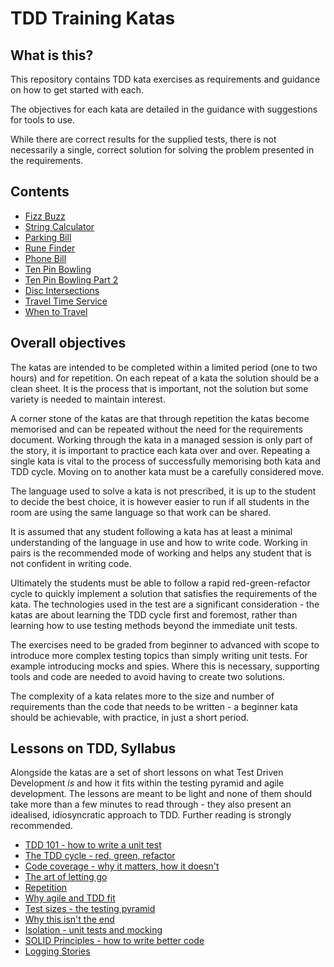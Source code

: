 # TDD Training Katas

## What is this?
This repository contains TDD kata exercises as requirements and guidance on
how to get started with each.

The objectives for each kata are detailed in the guidance with suggestions for
tools to use.

While there are correct results for the supplied tests, there is not necessarily
a single, correct solution for solving the problem presented in the requirements.

## Contents
* [Fizz Buzz](./katas/FizzBuzz/README.md)
* [String Calculator](./katas/StringCalculator/README.md)
* [Parking Bill](./katas/ParkingBill/README.md)
* [Rune Finder](./katas/RuneFinder/README.md)
* [Phone Bill](./katas/PhoneBill/README.md)
* [Ten Pin Bowling](./katas/TenPinBowling/README.md)
* [Ten Pin Bowling Part 2](./katas/TenPinBowlingPartTwo/README.md)
* [Disc Intersections](./katas/DiscIntersections/README.md)
* [Travel Time Service](./katas/TravelTimeCalculator/README.md)
* [When to Travel](./katas/WhenToTravel/README.md)

## Overall objectives

The katas are intended to be completed within a limited period (one to two hours) and for repetition. On each repeat of
a kata the solution should be a clean sheet. It is the process that is important, not the solution but some variety is
needed to maintain interest.

A corner stone of the katas are that through repetition the katas become memorised and can be repeated without the need
for the requirements document. Working through the kata in a managed session is only part of the story, it is important
to practice each kata over and over. Repeating a single kata is vital to the process of successfully memorising both
kata and TDD cycle. Moving on to another kata must be a carefully considered move.

The language used to solve a kata is not prescribed, it is up to the student to decide the best choice, it is however
easier to run if all students in the room are using the same language so that work can be shared.

It is assumed that any student following a kata has at least a minimal understanding of the language in use and how to
write code. Working in pairs is the recommended mode of working and helps any student that is not confident in writing
code.

Ultimately the students must be able to follow a rapid red-green-refactor cycle to quickly implement a solution that
satisfies the requirements of the kata. The technologies used in the test are a significant consideration - the katas
are about learning the TDD cycle first and foremost, rather than learning how to use testing methods beyond the
immediate unit tests.

The exercises need to be graded from beginner to advanced with scope to introduce more complex testing topics than
simply writing unit tests. For example introducing mocks and spies. Where this is necessary, supporting tools and code
are needed to avoid having to create two solutions.

The complexity of a kata relates more to the size and number of requirements than the code that needs to be written - a
beginner kata should be achievable, with practice, in just a short period.

## Lessons on TDD, Syllabus

Alongside the katas are a set of short lessons on what Test Driven Development *is*
and how it fits within the testing pyramid and agile development. The lessons are meant to be light and none of them
should take more than a few minutes to read through - they also present an idealised, idiosyncratic approach to TDD.
Further reading is strongly recommended.

* [TDD 101 - how to write a unit test](./Documentation/TDD101.md)
* [The TDD cycle - red, green, refactor](./Documentation/TheTDDCycle.md)
* [Code coverage - why it matters, how it doesn't](./Documentation/CodeCoverage.md)
* [The art of letting go](./Documentation/LettingGo.md)
* [Repetition](./Documentation/Repetition.md)
* [Why agile and TDD fit](./Documentation/agileTDD.md)
* [Test sizes - the testing pyramid](./Documentation/TestSizes.md)
* [Why this isn't the end](./Documentation/AdvancedTDD.md)
* [Isolation - unit tests and mocking](./Documentation/TestingInIsolation.md)
* [SOLID Principles - how to write better code](./Documentation/Solid.md)
* [Logging Stories](./Documentation/LoggingStories.md)

